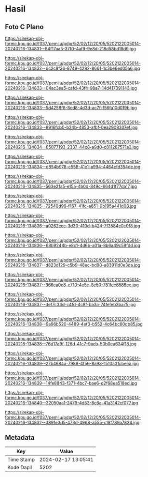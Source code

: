 # Hasil

## Foto C Plano

https://sirekap-obj-formc.kpu.go.id/f037/pemilu/pdpr/52/02/12/20/05/5202122005014-20240216-134831--84f17aa5-37f0-4af9-9e8d-218d58bd18d9.jpg

https://sirekap-obj-formc.kpu.go.id/f037/pemilu/pdpr/52/02/12/20/05/5202122005014-20240216-134832--6c2c8f36-8749-4292-8661-1c3be6ed05a6.jpg

https://sirekap-obj-formc.kpu.go.id/f037/pemilu/pdpr/52/02/12/20/05/5202122005014-20240216-134833--04ac3ea5-cafd-43f4-98a7-14d417391143.jpg

https://sirekap-obj-formc.kpu.go.id/f037/pemilu/pdpr/52/02/12/20/05/5202122005014-20240216-134833--5d4258f8-8cd8-4d3d-ac7f-f56fa10d019b.jpg

https://sirekap-obj-formc.kpu.go.id/f037/pemilu/pdpr/52/02/12/20/05/5202122005014-20240216-134833--8916fcb0-b24b-4853-afbf-0ea2908307ef.jpg

https://sirekap-obj-formc.kpu.go.id/f037/pemilu/pdpr/52/02/12/20/05/5202122005014-20240216-134834--85077193-2337-44c8-a9d0-c811287571a3.jpg

https://sirekap-obj-formc.kpu.go.id/f037/pemilu/pdpr/52/02/12/20/05/5202122005014-20240216-134834--d854b978-c558-41e1-a994-4464cfd354de.jpg

https://sirekap-obj-formc.kpu.go.id/f037/pemilu/pdpr/52/02/12/20/05/5202122005014-20240216-134835--563e21a5-e15a-4b0d-849c-664d1f77da17.jpg

https://sirekap-obj-formc.kpu.go.id/f037/pemilu/pdpr/52/02/12/20/05/5202122005014-20240216-134835--72540d99-f167-41fc-a651-0b195a441d08.jpg

https://sirekap-obj-formc.kpu.go.id/f037/pemilu/pdpr/52/02/12/20/05/5202122005014-20240216-134836--a0262ccc-3d30-410d-b424-7f3584e0c0f8.jpg

https://sirekap-obj-formc.kpu.go.id/f037/pemilu/pdpr/52/02/12/20/05/5202122005014-20240216-134836--68b9244b-e8c1-4d6b-a01a-8b6a49c58fdd.jpg

https://sirekap-obj-formc.kpu.go.id/f037/pemilu/pdpr/52/02/12/20/05/5202122005014-20240216-134837--d823d129-c5b9-48ec-bd90-a83911d0e3da.jpg

https://sirekap-obj-formc.kpu.go.id/f037/pemilu/pdpr/52/02/12/20/05/5202122005014-20240216-134837--366ca0e8-c710-4e5c-8e50-781fee6586ce.jpg

https://sirekap-obj-formc.kpu.go.id/f037/pemilu/pdpr/52/02/12/20/05/5202122005014-20240216-134837--de17c34d-c4fd-4c8f-ba3a-74fefeb3ba75.jpg

https://sirekap-obj-formc.kpu.go.id/f037/pemilu/pdpr/52/02/12/20/05/5202122005014-20240216-134838--9a96b520-4489-4ef3-b552-4c64bc60db85.jpg

https://sirekap-obj-formc.kpu.go.id/f037/pemilu/pdpr/52/02/12/20/05/5202122005014-20240216-134838--76d17a9f-126d-41c7-9acb-50b0ea634f18.jpg

https://sirekap-obj-formc.kpu.go.id/f037/pemilu/pdpr/52/02/12/20/05/5202122005014-20240216-134839--27b4684a-7989-4f56-8a93-1510a31cbeea.jpg

https://sirekap-obj-formc.kpu.go.id/f037/pemilu/pdpr/52/02/12/20/05/5202122005014-20240216-134839--14fe8843-f371-4bc7-bae6-d2f68ea518ed.jpg

https://sirekap-obj-formc.kpu.go.id/f037/pemilu/pdpr/52/02/12/20/05/5202122005014-20240216-134840--32050aa1-2479-4d53-8c6a-41a3142cf077.jpg

https://sirekap-obj-formc.kpu.go.id/f037/pemilu/pdpr/52/02/12/20/05/5202122005014-20240216-134832--3891e3d5-473d-4968-a555-c18f789a7834.jpg


## Metadata

| Key        | Value               |
| ---------- | ------------------- |
| Time Stamp | 2024-02-17 13:05:41 |
| Kode Dapil | 5202                |



